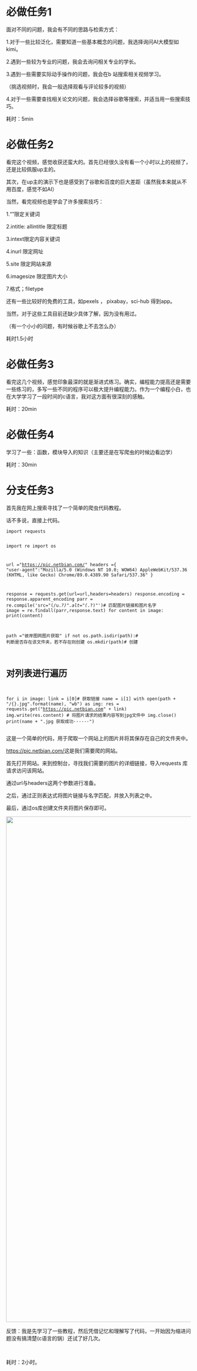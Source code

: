 <!doctype html><div class="lake-content" typography="classic"><h1 id="XT4sd"><span class="ne-text">必做任务1</span></h1><p id="ub636188d" class="ne-p"><span class="ne-text">面对不同的问题，我会有不同的思路与检索方式：</span></p><p id="u2e01bd1d" class="ne-p"><span class="ne-text">1.对于一些比较泛化，需要知道一些基本概念的问题，我选择询问AI大模型如kimi。</span></p><p id="ued153785" class="ne-p"><span class="ne-text">2.遇到一些较为专业的问题，我会去询问相关专业的学长。</span></p><p id="uf8b12fbc" class="ne-p"><span class="ne-text">3.遇到一些需要实际动手操作的问题，我会在b 站搜索相关视频学习。</span></p><p id="u3b4ba36c" class="ne-p"><span class="ne-text">（挑选视频时，我会一般选择观看与评论较多的视频）</span></p><p id="u7a621483" class="ne-p"><span class="ne-text">4.对于一些需要查找相关论文的问题，我会选择谷歌等搜索，并适当用一些搜索技巧。</span></p><p id="u3d065e7b" class="ne-p"><span class="ne-text"></span></p><p id="u43f6edad" class="ne-p"><span class="ne-text">耗时：5min</span></p><h1 id="LJQSJ"><span class="ne-text">必做任务2</span></h1><p id="u3822f79c" class="ne-p"><span class="ne-text">看完这个视频，感觉收获还蛮大的。首先已经很久没有看一个小时以上的视频了，还是比较佩服up主的。</span></p><p id="u50d7aae7" class="ne-p"><span class="ne-text">其次，在up主的演示下也是感受到了谷歌和百度的巨大差距（虽然我本来就从不用百度，感觉不如AI）</span></p><p id="u5e428348" class="ne-p"><span class="ne-text">当然，看完视频也是学会了许多搜索技巧：</span></p><p id="u8202437c" class="ne-p"><span class="ne-text">1.“”限定关键词</span></p><p id="uadb27653" class="ne-p"><span class="ne-text">2.intitle:  allintitle 限定标题</span></p><p id="u61309b87" class="ne-p"><span class="ne-text">3.intext限定内容关键词</span></p><p id="uf9ad90d8" class="ne-p"><span class="ne-text">4.inurl 限定网址</span></p><p id="u3d060c1f" class="ne-p"><span class="ne-text">5.site 限定网站来源</span></p><p id="u50863ab2" class="ne-p"><span class="ne-text">6.imagesize 限定图片大小</span></p><p id="u4cfa239c" class="ne-p"><span class="ne-text">7.格式；filetype</span></p><p id="u01e150e9" class="ne-p"><span class="ne-text">还有一些比较好的免费的工具，如pexels ， pixabay，sci-hub 得到app。</span></p><p id="u91dc9a17" class="ne-p"><span class="ne-text">当然，对于这些工具目前还缺少具体了解，因为没有用过。</span></p><p id="u4c800e67" class="ne-p"><span class="ne-text">（有一个小小的问题，有时候谷歌上不去怎么办）</span></p><p id="u1e668855" class="ne-p"><span class="ne-text">耗时1.5小时</span></p><p id="u71d95321" class="ne-p"><span class="ne-text"></span></p><h1 id="mV1zj"><span class="ne-text">必做任务3</span></h1><p id="uf4029603" class="ne-p"><span class="ne-text">看完这几个视频，感觉印象最深的就是渐进式练习。确实，编程能力提高还是需要一些练习的，多写一些不同的程序可以极大提升编程能力。作为一个编程小白，也在大学学习了一段时间的c语言，我对这方面有很深刻的感触。</span></p><p id="ub2d8d10a" class="ne-p"><span class="ne-text"></span></p><p id="u25d78161" class="ne-p"><span class="ne-text"></span></p><p id="u0621a282" class="ne-p"><span class="ne-text">耗时：20min</span></p><h1 id="BRZMQ"><span class="ne-text">必做任务4</span></h1><p id="u70f549bc" class="ne-p"><span class="ne-text">学习了一些：函数，模块导入的知识（主要还是在写爬虫的时候边看边学）</span></p><p id="ue0b72242" class="ne-p"><span class="ne-text"></span></p><p id="u82dd010a" class="ne-p"><span class="ne-text">耗时：30min</span></p><p id="u55558bac" class="ne-p"><span class="ne-text"></span></p><h1 id="LqlOZ"><span class="ne-text">分支任务3</span></h1><p id="uab86493d" class="ne-p"><span class="ne-text">首先我在网上搜索寻找了一个简单的爬虫代码教程。</span></p><p id="ud0838656" class="ne-p"><span class="ne-text">话不多说，直接上代码。</span></p><pre data-language="python" id="GqZRm" class="ne-codeblock language-python"><code>import requests
import re
import os

url =&quot;https://pic.netbian.com/&quot;
headers ={
&quot;user-agent&quot;:&quot;Mozilla/5.0 (Windows NT 10.0; WOW64) AppleWebKit/537.36 (KHTML, like Gecko) Chrome/89.0.4389.90 Safari/537.36&quot;
}

response = requests.get(url=url,headers=headers)
response.encoding = response.apparent_encoding
parr = re.compile('src=&quot;(/u.*?)&quot;.alt=&quot;(.*?)&quot;')# 匹配图片链接和图片名字
image = re.findall(parr,response.text)
for content in image:
    print(content)

path =&quot;彼岸图网图片获取&quot;
if not os.path.isdir(path):# 判断是否存在该文件夹，若不存在则创建
    os.mkdir(path)# 创建

# 对列表进行遍历
for i in image:
    link = i[0]# 获取链接
    name = i[1]
    with open(path + &quot;/{}.jpg&quot;.format(name), &quot;wb&quot;) as img:
        res = requests.get(&quot;https://pic.netbian.com&quot; + link)
        img.write(res.content)  # 将图片请求的结果内容写到jpg文件中
        img.close() 
    print(name + &quot;.jpg 获取成功······&quot;)
</code></pre><p id="ub7363504" class="ne-p"><span class="ne-text">这是一个简单的代码，用于爬取一个网站上的图片并将其保存在自己的文件夹中。</span></p><p id="uc1565cfb" class="ne-p"><a href="https://pic.netbian.com/" data-href="https://pic.netbian.com/" target="_blank" class="ne-link"><span class="ne-text">https://pic.netbian.com/</span></a><span class="ne-text">这是我们需要爬的网站。</span></p><p id="u7fde8d2d" class="ne-p"><span class="ne-text">首先打开网站。来到控制台，寻找我们需要的图片的详细链接，导入requests 库请求访问该网站。</span></p><p id="uece3c916" class="ne-p"><span class="ne-text">通过url与headers这两个参数进行准备。</span></p><p id="u9fc138d3" class="ne-p"><span class="ne-text">之后，通过正则表达式将图片链接与名字匹配，并放入列表之中。</span></p><p id="udd2526f4" class="ne-p"><span class="ne-text">最后，通过os库创建文件夹将图片保存即可。</span></p><p id="u835a70f0" class="ne-p"><img src="https://cdn.nlark.com/yuque/0/2024/png/49721202/1732284602935-308a93dd-0aa8-445d-951b-1592abc0b4a2.png" width="1380" id="uc889f356" class="ne-image"></p><p id="ua9e89d70" class="ne-p"><span class="ne-text"></span></p><p id="u1547afa5" class="ne-p"><span class="ne-text">反馈：我是先学习了一些教程，然后凭借记忆和理解写了代码，一开始因为缩进问题没有搞清楚(c语言的锅）还试了好几次。</span></p><p id="ud7692e5e" class="ne-p"><br></p><p id="u79c52974" class="ne-p"><span class="ne-text">耗时：2小时。</span></p></div>